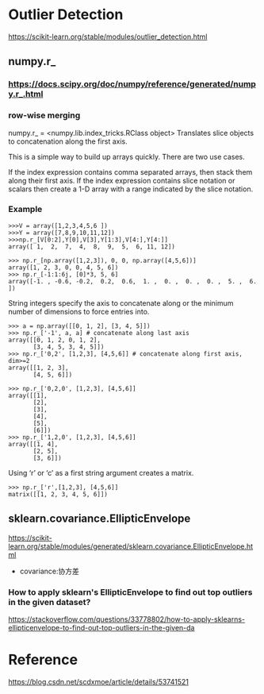 # Outlier Detection

https://scikit-learn.org/stable/modules/outlier_detection.html


## numpy.r_

### https://docs.scipy.org/doc/numpy/reference/generated/numpy.r_.html
### row-wise merging
numpy.r_ = <numpy.lib.index_tricks.RClass object>
Translates slice objects to concatenation along the first axis.

This is a simple way to build up arrays quickly. There are two use cases.

If the index expression contains comma separated arrays, then stack them along their first axis.
If the index expression contains slice notation or scalars then create a 1-D array with a range indicated by the slice notation.

### Example
```
>>>V = array([1,2,3,4,5,6 ])
>>>Y = array([7,8,9,10,11,12])
>>>np.r_[V[0:2],Y[0],V[3],Y[1:3],V[4:],Y[4:]]
array([ 1,  2,  7,  4,  8,  9,  5,  6, 11, 12])
```


```
>>> np.r_[np.array([1,2,3]), 0, 0, np.array([4,5,6])]
array([1, 2, 3, 0, 0, 4, 5, 6])
>>> np.r_[-1:1:6j, [0]*3, 5, 6]
array([-1. , -0.6, -0.2,  0.2,  0.6,  1. ,  0. ,  0. ,  0. ,  5. ,  6. ])
```
String integers specify the axis to concatenate along or the minimum number of dimensions to force entries into.

```
>>> a = np.array([[0, 1, 2], [3, 4, 5]])
>>> np.r_['-1', a, a] # concatenate along last axis
array([[0, 1, 2, 0, 1, 2],
       [3, 4, 5, 3, 4, 5]])
>>> np.r_['0,2', [1,2,3], [4,5,6]] # concatenate along first axis, dim>=2
array([[1, 2, 3],
       [4, 5, 6]])
```
```
>>> np.r_['0,2,0', [1,2,3], [4,5,6]]
array([[1],
       [2],
       [3],
       [4],
       [5],
       [6]])
>>> np.r_['1,2,0', [1,2,3], [4,5,6]]
array([[1, 4],
       [2, 5],
       [3, 6]])
 ```
 Using ‘r’ or ‘c’ as a first string argument creates a matrix.
 ```
 >>> np.r_['r',[1,2,3], [4,5,6]]
matrix([[1, 2, 3, 4, 5, 6]])
```
## sklearn.covariance.EllipticEnvelope
https://scikit-learn.org/stable/modules/generated/sklearn.covariance.EllipticEnvelope.html
- covariance:协方差
### How to apply sklearn's EllipticEnvelope to find out top outliers in the given dataset?
https://stackoverflow.com/questions/33778802/how-to-apply-sklearns-ellipticenvelope-to-find-out-top-outliers-in-the-given-da

# Reference
https://blog.csdn.net/scdxmoe/article/details/53741521
